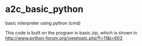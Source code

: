 a2c_basic_python
================

basic interpreter using python (cmd)

This code is built on the program in basic.zip, which is shown in 
http://www.python-forum.org/viewtopic.php?f=11&t=603

